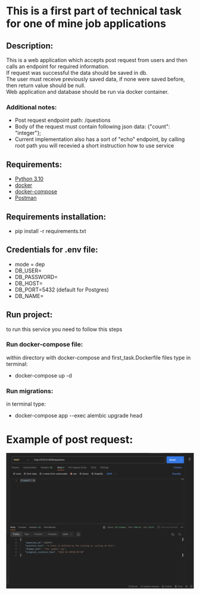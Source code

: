 # This is a first part of technical task for one of mine job applications

## Description:
This is a web application which accepts post request from users and then calls an endpoint for required information.  
If request was successful the data should be saved in db.  
The user must receive previously saved data, if none were saved before, then return value should be null.  
Web application and database should be run via docker container.  

### Additional notes:
- Post request endpoint path: /questions
- Body of the request must contain following json data: {"count": "integer"};
- Current implementation also has a sort of "echo" endpoint, by calling root path you will recevied a short instruction how to use service 

## Requirements:
- [Python 3.10](https://www.python.org/downloads/)
- [docker](https://docs.docker.com/get-docker/)
- [docker-compose](https://docs.docker.com/compose/install/)
- [Postman](https://www.postman.com/downloads/)

## Requirements installation:
- pip install -r requirements.txt

## Credentials for .env file:
- mode = dep
- DB_USER=
- DB_PASSWORD=
- DB_HOST=
- DB_PORT=5432 (default for Postgres)
- DB_NAME=

## Run project:
to run this service you need to follow this steps

### Run docker-compose file:  

within directory with docker-compose and first_task.Dockerfile files type in terminal:

- docker-compose up -d

### Run migrations:

in terminal type:

- docker-compose app --exec alembic upgrade head


# Example of post request:
![img.png](post_sample.jpeg)